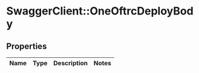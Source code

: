 # SwaggerClient::OneOftrcDeployBody

## Properties
Name | Type | Description | Notes
------------ | ------------- | ------------- | -------------

